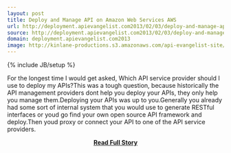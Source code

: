 ```yaml
---
layout: post
title: Deploy and Manage API on Amazon Web Services AWS
url: http://deployment.apievangelist.com2013/02/03/deploy-and-manage-api-on-amazon-web-services-aws/
source: http://deployment.apievangelist.com2013/02/03/deploy-and-manage-api-on-amazon-web-services-aws/
domain: deployment.apievangelist.com2013
image: http://kinlane-productions.s3.amazonaws.com/api-evangelist-site/blog/aws-logo.png
---
```

{% include JB/setup %}<p>For the longest time I would get asked, Which API service provider should I use to deploy my APIs?This was a tough question, because historically the API management providers dont help you deploy your APIs, they only help you manage them.Deploying your APIs was up to you.Generally you already had some sort of internal system that you would use to generate RESTful interfaces or youd go find your own open source API framework and deploy.Then youd proxy or connect your API to one of the API service providers.</p>
<center><p><a href="http://deployment.apievangelist.com2013/02/03/deploy-and-manage-api-on-amazon-web-services-aws/" style='padding:25px; font-sze:18px; font-weight: bold;'>Read Full Story</a></p></center>
